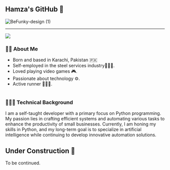 ## Hamza's GitHub 👋
![BeFunky-design (1)](https://github.com/SelfTaught-HamzaCodes/SelfTaught-HamzaCodes/assets/123310424/68baab30-7915-4d3b-987b-3d16ae6796a3)
***

![](https://komarev.com/ghpvc/?username=SelfTaught-HamzaCodes&color=lightgrey&style=plastic)

### 🧑🏽 About Me
- Born and based in Karachi, Pakistan :pakistan:
- Self-employed in the steel services industry👨🏽‍💼.
- Loved playing video games 🎮.
- Passionate about technology ⚙.
- Active runner 🏃🏽‍♂️.
<br></br>
### 👨🏼‍💻 Technical Background 
I am a self-taught developer with a primary focus on Python programming. My passion lies in crafting efficient systems and automating various tasks to enhance the productivity of small businesses. Currently, I am honing my skills in Python, and my long-term goal is to specialize in artificial intelligence while continuing to develop innovative automation solutions.


## Under Construction 🚧
To be continued.
